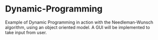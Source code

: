 # Dynamic-Programming
  Example of Dynamic Programming in action with the Needleman-Wunsch algorithm, using an object oriented model. A GUI will be implemented to take input from user.
